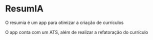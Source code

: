 # ResumIA

O resumia é um app para otimizar a criação de currículos

O app conta com um ATS, além de realizar a refatoração do currículo
